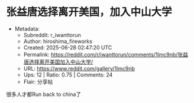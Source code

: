 # 张益唐选择离开美国，加入中山大学

- Metadata:
  - Subreddit: r_iwanttorun
  - Author: hiroshima_fireworks
  - Created: 2025-06-28 02:47:20 UTC
  - Permalink: https://reddit.com/r/iwanttorun/comments/1lmc9nb/张益唐选择离开美国加入中山大学/
  - URL: https://www.reddit.com/gallery/1lmc9nb
  - Ups: 12 | Ratio: 0.75 | Comments: 24
  - Flair: 分享帖


很多人才都Run back to china了

